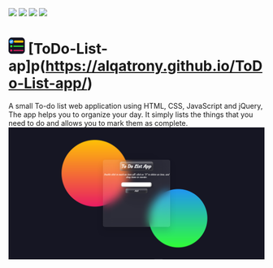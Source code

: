 ![](https://img.shields.io/badge/-HTML-orange) ![](https://img.shields.io/badge/-CSS-blue) ![](https://img.shields.io/badge/-JavaScript-yellow) ![](https://img.shields.io/badge/-jQuery-blue)

# ![App Screenshot](/img/favicon-32x32.png) [ToDo-List-ap]p(https://alqatrony.github.io/ToDo-List-app/)

A small To-do list web application using HTML, CSS, JavaScript and jQuery, The app helps you to organize your day. It simply lists the things that you need to do and allows you to mark them as complete.
![App Screenshot](/img/AppScreenshot.png)